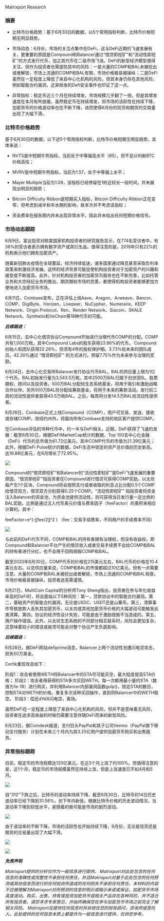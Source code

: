Matrixport Research

### 摘要

- 比特币价格趋势：基于6月30日的数据，以5个常用指标判断，比特币价格短期无明显趋势。

- 市场动态：6月份，市场的关注点集中在DeFi，这与DeFi近期的飞速发展有关，更重要的原因是Compound和Balancer通过“借贷即挖矿”和“流动性即挖矿”的方式发行代币，加之其代币在二级市场飞涨。DeFi的新型经济模型值得关注，但作为投资者也需提防其中的风险：一是大量的COMP和BAL未被挖出或者解锁，市场上流通的COMP和BAL有限，市场价格极易被操纵；二是DeFi虽然在一定程度上降低了来自中心化机构的风险，但其本身仍存在其他风险，例如智能合约漏洞，近来频发的Defi安全事件也印证了这一点。

- 异常指标：稳定币近三个月在持续增发，市场规模几乎翻了一倍，但是其增发速度在本月有所放缓。虽然稳定币在持续增发，但市场的活跃性在持续下降，加密货币的价格波动率也在不断下降，进而使得6月份的现货和期货的交易量出现了大幅下滑。

### 比特币价格趋势
基于6月30日的数据，以下述5个常用指标判断，比特币价格短期无明显趋势。具体来说：

- NVTS是中短期牛熊指标，当前处于中等偏高水平（85），但不足以判断BTC价格高估；

- MVRV是中短期牛熊指标，当前为1.57，处于中等偏上水平；

- Mayer Multiple当前为1.09，该指标已经停留在1附近较长一段时间，并未展现出明显的趋势；

- Bitcoin Difficulty Ribbon是短期买入指标，Bitcoin Difficulty Ribbon正在变窄，但考虑到减半和丰水期的影响，故本次并不考虑该指标；

- 资金费率在报告期内并未出现异常水平，因此并未给出任何短期价格信号。

### 市场动态跟踪

6月9日，富达投资对欧美国家机构投资者的研究报告显示，在774名受访者中，有36%的受访者表示拥有数字资产或其衍生品。值得注意的是，2019年只有22%的机构表示他们拥有加密资产。

随着新冠肺炎疫情在全球蔓延，经济持续低迷，诸多国家通过降息甚至采取负利率政策来刺激经济发展。这样的经济背景可能促使机构投资者对于加密资产的兴趣和接受度不断提高。此外，针对机构投资者的加密货币服务也在不断完善，比如托管业务和大宗经纪业务的推出，期货期权市场的完善，都使得机构投资者能够更加方便地进入加密货币市场。

6月11日，Coinbase宣布，正在评估上线Aave、Aragon、Arweave、Bancor、COMP、DigiByte、Horizen、Livepeer、NuCypher、Numeraire、KEEP Network、Origin Protocol、Ren、Render Network、Siacoin、SKALE Network、Synthetix和VeChain等18种代币的可能。

***后续跟进：***

6月15日，去中心化借贷协议Compound开始进行治理代币COMP的分配。COMP共有1,000万枚。其中Compound Labs的股东获得23.96%的代币。 Compound创始人和团队获得22.26%，但须有4年的股权保护期。3.73%给未来的团队成员。42.30%通过 “借贷即挖矿” 的方式进行。预留7.75%作为未来参与治理的奖励。

6月24日，去中心化交易所Balancer发行协议代币BAL。BAL的供应量上限为1亿个代币。BAL初始发行量为3,543.5万枚。其中2500万BAL归属于创世团队、股票期权、顾问以及投资者。500万BAL分配给生态系统基金，将用于吸引和激励战略合作伙伴。另外500万BAL将分配给筹款基金，将用于未来的筹款活动。发行前三周的流动性提供者获得43.5万枚BAL。之后，每周将分发14.5万BAL给流动性提供者。

6月26日，Coinbase正式上线Compound（COMP），用户可交易、发送、接收或存储COMP。除纽约州外，将面向所有Coinbase支持的地区客户提供COMP。

在Coinbase评估的18种代币中，约一半与DeFi相关。近期，DeFi获得了飞速的发展：截至6月30日，根据DeFiMarketCap统计的数据，Top 100去中心化金融（DeFi）代币的总市值为61.72亿美元，其中COMP代币的市值为21.39亿美元；此外，根据DeFi Pulse统计的数据，DeFi生态中锁定的资产总价值创历史新高，达16.88亿美元，在6月增长了72.95%。

![](https://raw.github.com/matrixport-article/matrixport-article.github.io/master/_images/6/1.png)

Compound的“借贷即挖矿”和Balancer的“流动性即挖矿”是DeFi飞速发展的重要原因。“借贷即挖矿”指投资者在Compound进行借贷可获得COMP奖励。以太坊每产生1个区块，Compound将会按照支付或者收取的利息占比分配0.5个COMP给借贷双方，借贷双方分别获得0.25个COMP。“流动性即挖矿” 指投资者将资金注入Balancer的资金池，为资金池提供流动性，则可获得当日发行量一定比例的BAL奖励，比例是通过注入代币美元价值与费率因子（feeFactor）的乘积来相应计算的。其中：

feeFactor=e^(-〖fee/2〗^2 ) （fee：交易手续费率，不同用户的手续费率不同）

![](https://raw.github.com/matrixport-article/matrixport-article.github.io/master/_images/6/2.png)

与此前的DeFi代币不同，COMP和BAL的持有者拥有治理权，但没有收益权，即Compound和Balancer平台产生的借贷收入或者交易手续费不会给COMP和BAL的持有者进行分红，也不会用于回购销毁COMP和BAL。

截至2020年6月30日，COMP代币的价格在215美元左右，BAL代币的价格在10.4美元左右。以总供应量来说，COMP和BAL的市值都超过10亿美元。但有一点需要注意，大量的COMP和BAL未被挖出或者解锁，市场上流通的COMP和BAL有限，市场价格极易被操纵，投资者追高需谨慎。

6月21日，MultiCoin Capital的分析师Tony Sheng指出，投资者在参与年化收益率高的DeFi时，将会面临以下5种风险：第一，贷款协议中的智能合约漏洞。第二，基础资产的智能合约漏洞，无论是USDC、USDT还是山寨币。第三，清算事件导致放款人丢失其加密货币，以太坊或其他加密货币价格的大幅波动可能触发此类清算。第四，协议的经济性设计失败，可能是由于激励措施不当造成的。第五，用户操作错误。此外，以太坊生态系统的不同部分相互联系时，风险会更加复杂，这意味着较小的错误或崩溃可能会对整个协议产生负面影响。

***后续跟进：***

6月28日，据DeFi网站defiprime消息，Balancer上两个流动性池遭闪电贷攻击，损失50万美金。

Certik重现攻击如下：

阶段1：攻击者使用WETH将Balancer中的STA尽可能买空，最大程度提高STA价格；
阶段2：攻击者用获得的STA多次买回WETH。每一次都用最小量的STA（数值为1e-18）进行购买，并利用Balancer内部漏洞函数gulp()，锁定STA的数目，控制STA对WETH的价格。重复多次该种买回操作，直到将Balancer中的WETH取空。
阶段3：偿还dYdX闪电贷，离场。

虽然DeFi在一定程度上降低了来自中心化机构的风险，但并不是意味着无风险，投资者在追求高收益的时候仍需要注意伴随DeFi而来的新型风险。

6月23日，据Coindesk报道，支付巨头PayPal和其子公司Venmo（PayPal旗下移动支付服务）计划在未来三个月内为其3.25亿用户提供加密货币购买和出售服务。

### 异常指标跟踪

目前，稳定币的市场规模达120亿美元，在近3个月上涨了约100%。但值得注意的是，近1个月，稳定币的市场规模虽然在持续上涨，但是上涨速度已不如4月和5月。

![](https://raw.github.com/matrixport-article/matrixport-article.github.io/master/_images/6/3.png)

自“312”下跌之后，比特币的波动率持续下降，截至6月30日，比特币的14日历史波动率已经下降到31.58%，创下年内新低。根据比特币价格的历史波动情况，当波动率下降到较低水平，紧随着的极可能是市场的剧烈波动。

![](https://raw.github.com/matrixport-article/matrixport-article.github.io/master/_images/6/4.png)

由于波动率的不断下降，市场的活跃性也开始持续下降，6月份，无论是现货还是期货的交易量出现了大幅下滑。

![](https://raw.github.com/matrixport-article/matrixport-article.github.io/master/_images/6/5.png)

![](https://raw.github.com/matrixport-article/matrixport-article.github.io/master/_images/6/6.png)

***免责声明***

*Matrixport提供的分析仅作为一般信息进行提供。 Matrixport对此处包含的任何信息的准确性或完整性不承担任何责任，并且Matrixport对基于此处包含的任何预测或其他信息而进行的任何投资所造成的任何损失不承担任何责任。本材料的内容不应被理解为Matrixport对所预测的信息的明示或暗示承诺或保证。加密货币市场高度波动。购买，出售，持有或投资加密货币或相关产品存在各种风险，并不适合所有投资者。请您寻求专家意见，并始终确保您在参与加密货币市场之前完全了解相关风险。
Matrixport在提供任何信息时并非担任您的财务顾问，咨询师或受托人。此处提供的任何信息本质上都是作为一般信息进行提供，仅供您参考。*
